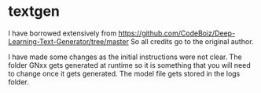 # textgen

I have borrowed extensively from https://github.com/CodeBoiz/Deep-Learning-Text-Generator/tree/master
So all credits go to the original author.

I have made some changes as the initial instructions were not clear.
The folder GNxx gets generated at runtime so it is something that you will need to change
once it gets generated.
The model file gets stored in the logs folder.

